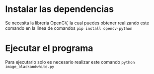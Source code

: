 # Instalar las dependencias

Se necesita la libreria OpenCV, la cual puedes obtener realizando este comando en la linea de comandos `pip install opencv-python`

# Ejecutar el programa

Para ejecutarlo solo es necesario realizar este comando `python image_blackandwhite.py`
